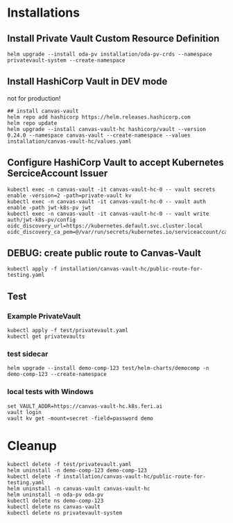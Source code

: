 # Installations

## Install Private Vault Custom Resource Definition

```
helm upgrade --install oda-pv installation/oda-pv-crds --namespace privatevault-system --create-namespace
```

## Install HashiCorp Vault in DEV mode

not for production!

```
## install canvas-vault
helm repo add hashicorp https://helm.releases.hashicorp.com
helm repo update
helm upgrade --install canvas-vault-hc hashicorp/vault --version 0.24.0 --namespace canvas-vault --create-namespace --values installation/canvas-vault-hc/values.yaml
```

## Configure HashiCorp Vault to accept Kubernetes SerciceAccount Issuer

```
kubectl exec -n canvas-vault -it canvas-vault-hc-0 -- vault secrets enable -version=2 -path=private-vault kv
kubectl exec -n canvas-vault -it canvas-vault-hc-0 -- vault auth enable -path jwt-k8s-pv jwt
kubectl exec -n canvas-vault -it canvas-vault-hc-0 -- vault write auth/jwt-k8s-pv/config oidc_discovery_url=https://kubernetes.default.svc.cluster.local oidc_discovery_ca_pem=@/var/run/secrets/kubernetes.io/serviceaccount/ca.crt
```

## DEBUG: create public route to Canvas-Vault

```
kubectl apply -f installation/canvas-vault-hc/public-route-for-testing.yaml
```

## Test


### Example PrivateVault

```
kubectl apply -f test/privatevault.yaml
kubectl get privatevaults
```

### test sidecar

```
helm upgrade --install demo-comp-123 test/helm-charts/democomp -n demo-comp-123 --create-namespace
```



### local tests with Windows

```
set VAULT_ADDR=https://canvas-vault-hc.k8s.feri.ai
vault login
vault kv get -mount=secret -field=password demo
```


# Cleanup

```
kubectl delete -f test/privatevault.yaml
helm uninstall -n demo-comp-123 demo-comp-123
kubectl delete -f installation/canvas-vault-hc/public-route-for-testing.yaml
helm uninstall -n canvas-vault canvas-vault-hc
helm uninstall -n oda-pv oda-pv
kubectl delete ns demo-comp-123
kubectl delete ns canvas-vault 
kubectl delete ns privatevault-system 
```
